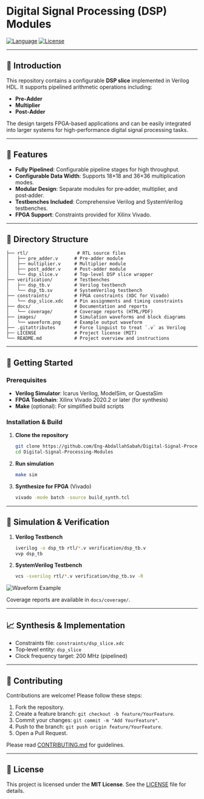 # Digital Signal Processing (DSP) Modules

[![Language](https://img.shields.io/badge/Language-Verilog-blue.svg)](https://www.verilog.com/) [![License](https://img.shields.io/badge/License-MIT-green.svg)](LICENSE)

---

## 📖 Introduction

This repository contains a configurable **DSP slice** implemented in Verilog HDL. It supports pipelined arithmetic operations including:

* **Pre‑Adder**
* **Multiplier**
* **Post‑Adder**

The design targets FPGA-based applications and can be easily integrated into larger systems for high-performance digital signal processing tasks.

---

## 🚀 Features

* **Fully Pipelined**: Configurable pipeline stages for high throughput.
* **Configurable Data Width**: Supports 18×18 and 36×36 multiplication modes.
* **Modular Design**: Separate modules for pre‑adder, multiplier, and post‑adder.
* **Testbenches Included**: Comprehensive Verilog and SystemVerilog testbenches.
* **FPGA Support**: Constraints provided for Xilinx Vivado.

---

## 📂 Directory Structure

```
├── rtl/                  # RTL source files
│   ├── pre_adder.v      # Pre‑adder module
│   ├── multiplier.v     # Multiplier module
│   ├── post_adder.v     # Post‑adder module
│   └── dsp_slice.v      # Top‑level DSP slice wrapper
├── verification/        # Testbenches
│   ├── dsp_tb.v         # Verilog testbench
│   └── dsp_tb.sv        # SystemVerilog testbench
├── constraints/         # FPGA constraints (XDC for Vivado)
│   └── dsp_slice.xdc    # Pin assignments and timing constraints
├── docs/                # Documentation and reports
│   └── coverage/        # Coverage reports (HTML/PDF)
├── images/              # Simulation waveforms and block diagrams
│   └── waveform.png     # Example output waveform
├── .gitattributes       # Force linguist to treat `.v` as Verilog
├── LICENSE              # Project license (MIT)
└── README.md            # Project overview and instructions
```

---

## 🔧 Getting Started

### Prerequisites

* **Verilog Simulator**: Icarus Verilog, ModelSim, or QuestaSim
* **FPGA Toolchain**: Xilinx Vivado 2020.2 or later (for synthesis)
* **Make** (optional): For simplified build scripts

### Installation & Build

1. **Clone the repository**

   ```bash
   git clone https://github.com/Eng-AbdallahSabah/Digital-Signal-Processing-Modules.git
   cd Digital-Signal-Processing-Modules
   ```

2. **Run simulation**

   ```bash
   make sim
   ```

3. **Synthesize for FPGA** (Vivado)

   ```bash
   vivado -mode batch -source build_synth.tcl
   ```

---

## 🧪 Simulation & Verification

1. **Verilog Testbench**

   ```bash
   iverilog -o dsp_tb rtl/*.v verification/dsp_tb.v
   vvp dsp_tb
   ```
2. **SystemVerilog Testbench**

   ```bash
   vcs -sverilog rtl/*.v verification/dsp_tb.sv -R
   ```

![Waveform Example](images/waveform.png)

Coverage reports are available in `docs/coverage/`.

---

## 📈 Synthesis & Implementation

* Constraints file: `constraints/dsp_slice.xdc`
* Top‑level entity: `dsp_slice`
* Clock frequency target: 200 MHz (pipelined)

---

## 🤝 Contributing

Contributions are welcome! Please follow these steps:

1. Fork the repository.
2. Create a feature branch: `git checkout -b feature/YourFeature`.
3. Commit your changes: `git commit -m "Add YourFeature"`.
4. Push to the branch: `git push origin feature/YourFeature`.
5. Open a Pull Request.

Please read [CONTRIBUTING.md](CONTRIBUTING.md) for guidelines.

---

## 📜 License

This project is licensed under the **MIT License**. See the [LICENSE](LICENSE) file for details.
